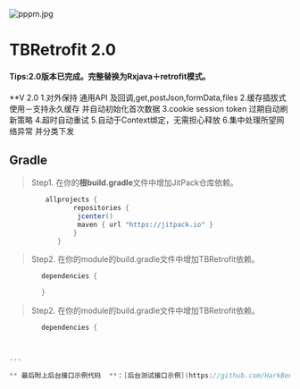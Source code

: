 ![pppm.jpg](picture/pppm.png)

# TBRetrofit 2.0
#### Tips:2.0版本已完成。完整替换为Rxjava＋retrofit模式。

**V 2.0
    1.对外保持 通用API 及回调,get,postJson,formData,files
    2.缓存插拔式使用－支持永久缓存 并自动初始化首次数据
    3.cookie session token 过期自动刷新策略
    4.超时自动重试
    5.自动于Context绑定，无需担心释放
    6.集中处理所望网络异常 并分类下发






  
## Gradle
> Step1. 在你的**根build.gradle**文件中增加JitPack仓库依赖。

```gradle
         allprojects {
                repositories {
                 jcenter()
                 maven { url "https://jitpack.io" }
                }
            }
```  

> Step2. 在你的module的build.gradle文件中增加TBRetrofit依赖。

```gradle
        dependencies {

	    }   
```   


> Step2. 在你的module的build.gradle文件中增加TBRetrofit依赖。

```gradle
        dependencies {



---

** 最后附上后台接口示例代码  **：[后台测试接口示例](https://github.com/HarkBen/TBRetrofit/tree/master/server);
